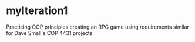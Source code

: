 # myIteration1
Practicing OOP principles creating an RPG game using requirements similar for Dave Small's COP 4431 projects
